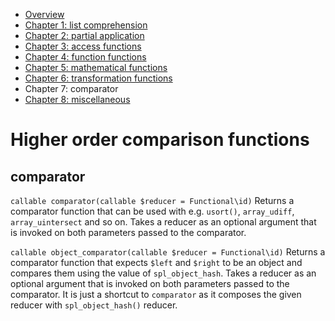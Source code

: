  - [Overview](00-index.md)
 - [Chapter 1: list comprehension](01-list-comprehension.md)
 - [Chapter 2: partial application](02-partial-application.md)
 - [Chapter 3: access functions](03-access-functions.md)
 - [Chapter 4: function functions](04-function-functions.md)
 - [Chapter 5: mathematical functions](05-mathematical-functions.md)
 - [Chapter 6: transformation functions](06-transformation-functions.md)
 - Chapter 7: comparator
 - [Chapter 8: miscellaneous](08-miscellaneous.md)

# Higher order comparison functions

## comparator

``callable comparator(callable $reducer = Functional\id)`` 
Returns a comparator function that can be used with e.g. `usort()`, `array_udiff`, `array_uintersect` and so on. Takes
a reducer as an optional argument that is invoked on both parameters passed to the comparator.

``callable object_comparator(callable $reducer = Functional\id)`` 
Returns a comparator function that expects `$left` and `$right` to be an object and compares them using the value of
`spl_object_hash`. Takes a reducer as an optional argument that is invoked on both parameters passed to the comparator.
It is just a shortcut to `comparator` as it composes the given reducer with `spl_object_hash()` reducer.
